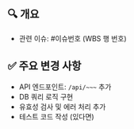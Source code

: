 ## 🔍 개요

<!-- 이 PR이 어떤 기능/이슈를 다루는지 간단히 설명해주세요. -->

- 관련 이슈: #이슈번호 (WBS 행 번호)

## ✅ 주요 변경 사항

<!-- 코드에서 핵심적으로 변경된 내용을 bullet 형식으로 정리해주세요. -->

- API 엔드포인트: `/api/~~~` 추가
- DB 쿼리 로직 구현
- 유효성 검사 및 에러 처리 추가
- 테스트 코드 작성 (있다면)

